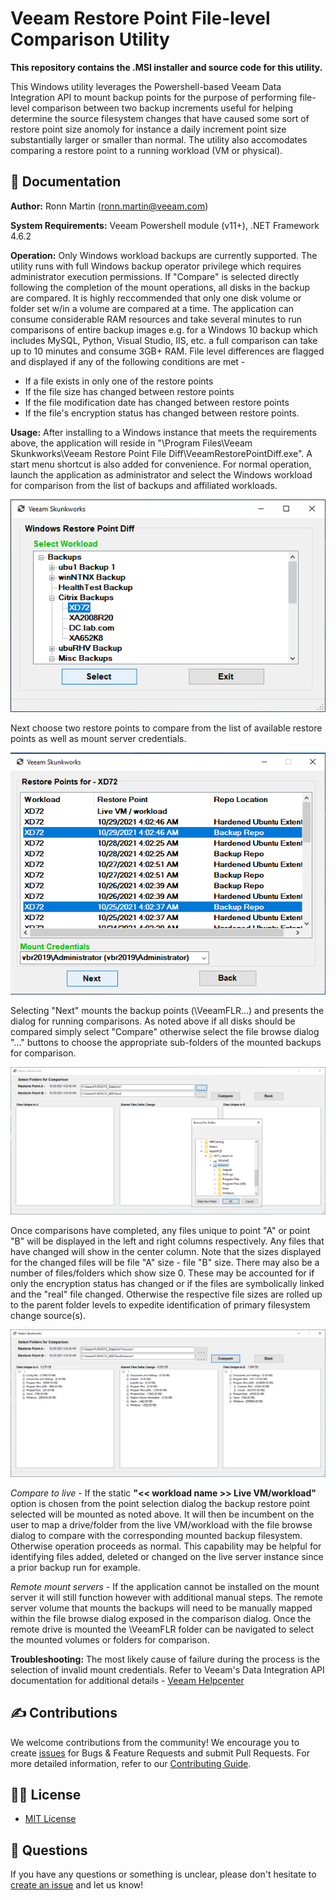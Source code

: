 # Veeam Restore Point File-level Comparison Utility

**This repository contains the .MSI installer and source code for this utility.**

This Windows utility leverages the Powershell-based Veeam Data Integration API to mount backup points for the purpose of performing file-level comparison between two backup increments useful for helping determine the source filesystem changes that have caused some sort of restore point size anomoly for instance a daily increment point size substantially larger or smaller than normal.  The utility also accomodates comparing a restore point to a running workload (VM or physical). 

## 📗 Documentation

**Author:** Ronn Martin (ronn.martin@veeam.com)

**System Requirements:** Veeam Powershell module (v11+), .NET Framework 4.6.2

**Operation:** Only Windows workload backups are currently supported. The utility runs with full Windows backup operator privilege which requires administrator execution permissions. If "Compare" is selected directly following the completion of the mount operations, all disks in the backup are compared. It is highly reccommended that only one disk volume or folder set w/in a volume are compared at a time. The application can consume considerable RAM resources and take several minutes to run comparisons of entire backup images e.g. for a Windows 10 backup which includes MySQL, Python, Visual Studio, IIS, etc. a full comparison can take up to 10 minutes and consume 3GB+ RAM. File level differences are flagged and displayed if any of the following conditions are met -

* If a file exists in only one of the restore points
* If the file size has changed between restore points
* If the file modification date has changed between restore points
* If the file's encryption status has changed between restore points.

**Usage:** After installing to a Windows instance that meets the requirements above, the application will reside in "\Program Files\Veeam Skunkworks\Veeam Restore Point File Diff\VeeamRestorePointDiff.exe". A start menu shortcut is also added for convenience.
For normal operation, launch the application as administrator and select the Windows workload for comparison from the list of backups and affiliated workloads.

![Workload Selection](images/WorkloadSelection.png)

Next choose two restore points to compare from the list of available restore points as well as mount server credentials.  

![Restore Point Selection](images/RestorePointSelection.png)

Selecting "Next" mounts the backup points (\VeeamFLR\...) and presents the dialog for running comparisons. As noted above if all disks should be compared simply select "Compare" otherwise select the file browse dialog "..." buttons to choose the appropriate sub-folders of the mounted backups for comparison.

![Volume/Folder Selection](images/FolderSelection.png)

Once comparisons have completed, any files unique to point "A" or point "B" will be displayed in the left and right columns respectively.  Any files that have changed will show in the center column. Note that the sizes displayed for the changed files will be file "A" size - file "B" size. There may also be a number of files/folders which show size 0. These may be accounted for if only the encryption status has changed or if the files are symbolically linked and the "real" file changed. Otherwise the respective file sizes are rolled up to the parent folder levels to expedite identification of primary filesystem change source(s).

![Differences Dialog](images/RestorePointDiff.png)

*Compare to live* - If the static **"<< workload name >> Live VM/workload"** option is chosen from the point selection dialog the backup restore point selected will be mounted as noted above. It will then be incumbent on the user to map a drive/folder from the live VM/workload with the file browse dialog to compare with the corresponding mounted backup filesystem. Otherwise operation proceeds as normal. This capability may be helpful for identifying files added, deleted or changed on the live server instance since a prior backup run for example.

*Remote mount servers* - If the application cannot be installed on the mount server it will still function however with additional manual steps. The remote server volume that mounts the backups will need to be manually mapped within the file browse dialog exposed in the comparison dialog. Once the remote drive is mounted the \VeeamFLR folder can be navigated to select the mounted volumes or folders for comparison.

**Troubleshooting:**
The most likely cause of failure during the process is the selection of invalid mount credentials. Refer to Veeam's Data Integration API documentation for additional details - [Veeam Helpcenter](https://helpcenter.veeam.com/docs/backup/powershell/publish-vbrbackupcontent.html?ver=110)

## ✍ Contributions

We welcome contributions from the community! We encourage you to create [issues](https://github.com/VeeamHub/veeam-restore-point-utility/issues/new/choose) for Bugs & Feature Requests and submit Pull Requests. For more detailed information, refer to our [Contributing Guide](CONTRIBUTING.md).

## 🤝🏾 License

* [MIT License](LICENSE)

## 🤔 Questions

If you have any questions or something is unclear, please don't hesitate to [create an issue](https://github.com/VeeamHub/veeam-restore-point-utility/issues/new/choose) and let us know!
